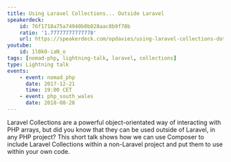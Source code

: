```yaml
---
title: Using Laravel Collections... Outside Laravel
speakerdeck:
    id: 76f1718a75a74940b0b028aac8b9f78b
    ratio: '1.77777777777778'
    url: https://speakerdeck.com/opdavies/using-laravel-collections-dot-dot-dot-outside-laravel-php-south-wales-august-2018
youtube:
    id: 1l0kO-iaN_o
tags: [nomad-php, lightning-talk, laravel, collections]
type: Lightning talk
events:
    - event: nomad_php
      date: 2017-12-21
      time: 19:00 CET
    - event: php_south_wales
      date: 2018-08-28
---
```

Laravel Collections are a powerful object-orientated way of interacting with PHP arrays, but did you know that they can be used outside of Laravel, in any PHP project? This short talk shows how we can use Composer to include Laravel Collections within a non-Laravel project and put them to use within your own code.
